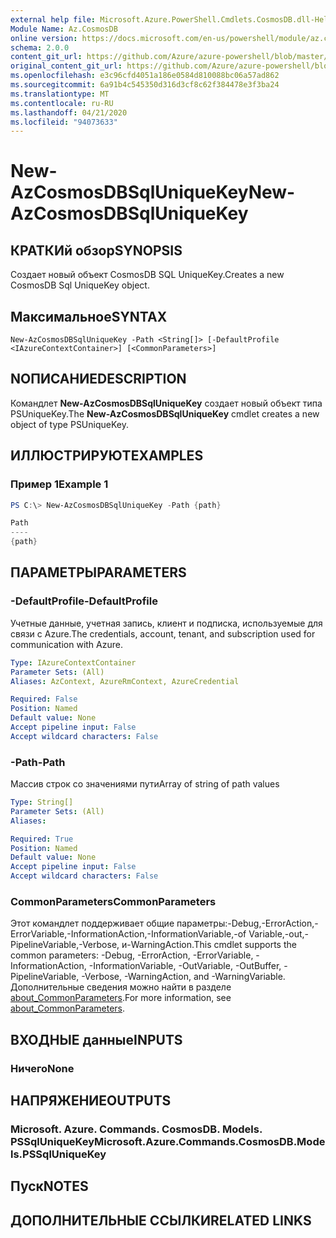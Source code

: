 ```yaml
---
external help file: Microsoft.Azure.PowerShell.Cmdlets.CosmosDB.dll-Help.xml
Module Name: Az.CosmosDB
online version: https://docs.microsoft.com/en-us/powershell/module/az.cosmosdb/new-azcosmosdbsqluniquekey
schema: 2.0.0
content_git_url: https://github.com/Azure/azure-powershell/blob/master/src/CosmosDB/CosmosDB/help/New-AzCosmosDBSqlUniqueKey.md
original_content_git_url: https://github.com/Azure/azure-powershell/blob/master/src/CosmosDB/CosmosDB/help/New-AzCosmosDBSqlUniqueKey.md
ms.openlocfilehash: e3c96cfd4051a186e0584d810088bc06a57ad862
ms.sourcegitcommit: 6a91b4c545350d316d3cf8c62f384478e3f3ba24
ms.translationtype: MT
ms.contentlocale: ru-RU
ms.lasthandoff: 04/21/2020
ms.locfileid: "94073633"
---
```

# <span data-ttu-id="2ca2d-101">New-AzCosmosDBSqlUniqueKey</span><span class="sxs-lookup"><span data-stu-id="2ca2d-101">New-AzCosmosDBSqlUniqueKey</span></span>

## <span data-ttu-id="2ca2d-102">КРАТКИй обзор</span><span class="sxs-lookup"><span data-stu-id="2ca2d-102">SYNOPSIS</span></span>
<span data-ttu-id="2ca2d-103">Создает новый объект CosmosDB SQL UniqueKey.</span><span class="sxs-lookup"><span data-stu-id="2ca2d-103">Creates a new CosmosDB Sql UniqueKey object.</span></span>

## <span data-ttu-id="2ca2d-104">Максимальное</span><span class="sxs-lookup"><span data-stu-id="2ca2d-104">SYNTAX</span></span>

```
New-AzCosmosDBSqlUniqueKey -Path <String[]> [-DefaultProfile <IAzureContextContainer>] [<CommonParameters>]
```

## <span data-ttu-id="2ca2d-105">NОПИСАНИЕ</span><span class="sxs-lookup"><span data-stu-id="2ca2d-105">DESCRIPTION</span></span>
<span data-ttu-id="2ca2d-106">Командлет **New-AzCosmosDBSqlUniqueKey** создает новый объект типа PSUniqueKey.</span><span class="sxs-lookup"><span data-stu-id="2ca2d-106">The **New-AzCosmosDBSqlUniqueKey** cmdlet creates a new object of type PSUniqueKey.</span></span>

## <span data-ttu-id="2ca2d-107">ИЛЛЮСТРИРУЮТ</span><span class="sxs-lookup"><span data-stu-id="2ca2d-107">EXAMPLES</span></span>

### <span data-ttu-id="2ca2d-108">Пример 1</span><span class="sxs-lookup"><span data-stu-id="2ca2d-108">Example 1</span></span>
```powershell
PS C:\> New-AzCosmosDBSqlUniqueKey -Path {path}

Path
----
{path}
```

## <span data-ttu-id="2ca2d-109">ПАРАМЕТРЫ</span><span class="sxs-lookup"><span data-stu-id="2ca2d-109">PARAMETERS</span></span>

### <span data-ttu-id="2ca2d-110">-DefaultProfile</span><span class="sxs-lookup"><span data-stu-id="2ca2d-110">-DefaultProfile</span></span>
<span data-ttu-id="2ca2d-111">Учетные данные, учетная запись, клиент и подписка, используемые для связи с Azure.</span><span class="sxs-lookup"><span data-stu-id="2ca2d-111">The credentials, account, tenant, and subscription used for communication with Azure.</span></span>

```yaml
Type: IAzureContextContainer
Parameter Sets: (All)
Aliases: AzContext, AzureRmContext, AzureCredential

Required: False
Position: Named
Default value: None
Accept pipeline input: False
Accept wildcard characters: False
```

### <span data-ttu-id="2ca2d-112">-Path</span><span class="sxs-lookup"><span data-stu-id="2ca2d-112">-Path</span></span>
<span data-ttu-id="2ca2d-113">Массив строк со значениями пути</span><span class="sxs-lookup"><span data-stu-id="2ca2d-113">Array of string of path values</span></span>

```yaml
Type: String[]
Parameter Sets: (All)
Aliases:

Required: True
Position: Named
Default value: None
Accept pipeline input: False
Accept wildcard characters: False
```

### <span data-ttu-id="2ca2d-114">CommonParameters</span><span class="sxs-lookup"><span data-stu-id="2ca2d-114">CommonParameters</span></span>
<span data-ttu-id="2ca2d-115">Этот командлет поддерживает общие параметры:-Debug,-ErrorAction,-ErrorVariable,-InformationAction,-InformationVariable,-of Variable,-out,-PipelineVariable,-Verbose, и-WarningAction.</span><span class="sxs-lookup"><span data-stu-id="2ca2d-115">This cmdlet supports the common parameters: -Debug, -ErrorAction, -ErrorVariable, -InformationAction, -InformationVariable, -OutVariable, -OutBuffer, -PipelineVariable, -Verbose, -WarningAction, and -WarningVariable.</span></span> <span data-ttu-id="2ca2d-116">Дополнительные сведения можно найти в разделе [about_CommonParameters](http://go.microsoft.com/fwlink/?LinkID=113216).</span><span class="sxs-lookup"><span data-stu-id="2ca2d-116">For more information, see [about_CommonParameters](http://go.microsoft.com/fwlink/?LinkID=113216).</span></span>

## <span data-ttu-id="2ca2d-117">ВХОДНЫЕ данные</span><span class="sxs-lookup"><span data-stu-id="2ca2d-117">INPUTS</span></span>

### <span data-ttu-id="2ca2d-118">Ничего</span><span class="sxs-lookup"><span data-stu-id="2ca2d-118">None</span></span>

## <span data-ttu-id="2ca2d-119">НАПРЯЖЕНИЕ</span><span class="sxs-lookup"><span data-stu-id="2ca2d-119">OUTPUTS</span></span>

### <span data-ttu-id="2ca2d-120">Microsoft. Azure. Commands. CosmosDB. Models. PSSqlUniqueKey</span><span class="sxs-lookup"><span data-stu-id="2ca2d-120">Microsoft.Azure.Commands.CosmosDB.Models.PSSqlUniqueKey</span></span>

## <span data-ttu-id="2ca2d-121">Пуск</span><span class="sxs-lookup"><span data-stu-id="2ca2d-121">NOTES</span></span>

## <span data-ttu-id="2ca2d-122">ДОПОЛНИТЕЛЬНЫЕ ССЫЛКИ</span><span class="sxs-lookup"><span data-stu-id="2ca2d-122">RELATED LINKS</span></span>
